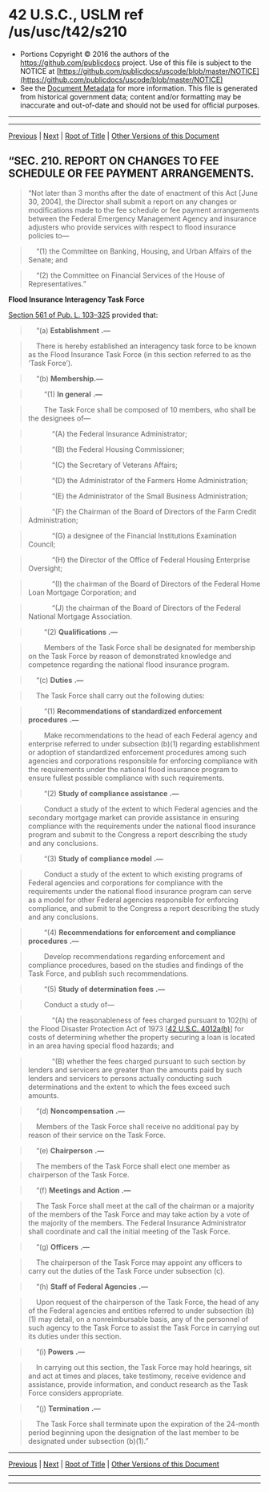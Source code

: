 ---
---

# 42 U.S.C., USLM ref /us/usc/t42/s210

* Portions Copyright © 2016 the authors of the https://github.com/publicdocs project.
  Use of this file is subject to the NOTICE at [https://github.com/publicdocs/uscode/blob/master/NOTICE](https://github.com/publicdocs/uscode/blob/master/NOTICE)
* See the [Document Metadata](././../../../../..//README.md) for more information.
  This file is generated from historical government data; content and/or formatting may be inaccurate and out-of-date and should not be used for official purposes.

----------
----------

[Previous](./../../../../..//us/usc/t42/ch50/schI/m__us_usc_t42_s4011.md) | [Next](./../../../../..//us/usc/t42/ch50/schI/m__us_usc_t42_s4012.md) | [Root of Title](./../../../../../) | [Other Versions of this Document](https://publicdocs.github.io/go/links?ns=uslm&ref=%2Fus%2Fusc%2Ft42%2Fs210)

> 

## “SEC. 210. REPORT ON CHANGES TO FEE SCHEDULE OR FEE PAYMENT ARRANGEMENTS.

> “Not later than 3 months after the date of enactment of this Act \[June 30, 2004\], the Director shall submit a report on any changes or modifications made to the fee schedule or fee payment arrangements between the Federal Emergency Management Agency and insurance adjusters who provide services with respect to flood insurance policies to—

>     “(1) the Committee on Banking, Housing, and Urban Affairs of the Senate; and

>     “(2) the Committee on Financial Services of the House of Representatives.”

 __Flood Insurance Interagency Task Force__ 

[Section 561 of Pub. L. 103–325][/us/pl/103/325/s561] provided that:

>     “(a)  __Establishment__  __.—__ 

>     There is hereby established an interagency task force to be known as the Flood Insurance Task Force (in this section referred to as the ‘Task Force’).

>     “(b) __Membership.—__ 

>         “(1)  __In general__  __.—__ 

>         The Task Force shall be composed of 10 members, who shall be the designees of—

>             “(A) the Federal Insurance Administrator;

>             “(B) the Federal Housing Commissioner;

>             “(C) the Secretary of Veterans Affairs;

>             “(D) the Administrator of the Farmers Home Administration;

>             “(E) the Administrator of the Small Business Administration;

>             “(F) the Chairman of the Board of Directors of the Farm Credit Administration;

>             “(G) a designee of the Financial Institutions Examination Council;

>             “(H) the Director of the Office of Federal Housing Enterprise Oversight;

>             “(I) the chairman of the Board of Directors of the Federal Home Loan Mortgage Corporation; and

>             “(J) the chairman of the Board of Directors of the Federal National Mortgage Association.

>         “(2)  __Qualifications__  __.—__ 

>         Members of the Task Force shall be designated for membership on the Task Force by reason of demonstrated knowledge and competence regarding the national flood insurance program.

>     “(c)  __Duties__  __.—__ 

>     The Task Force shall carry out the following duties:

>         “(1)  __Recommendations of standardized enforcement procedures__  __.—__ 

>         Make recommendations to the head of each Federal agency and enterprise referred to under subsection (b)(1) regarding establishment or adoption of standardized enforcement procedures among such agencies and corporations responsible for enforcing compliance with the requirements under the national flood insurance program to ensure fullest possible compliance with such requirements.

>         “(2)  __Study of compliance assistance__  __.—__ 

>         Conduct a study of the extent to which Federal agencies and the secondary mortgage market can provide assistance in ensuring compliance with the requirements under the national flood insurance program and submit to the Congress a report describing the study and any conclusions.

>         “(3)  __Study of compliance model__  __.—__ 

>         Conduct a study of the extent to which existing programs of Federal agencies and corporations for compliance with the requirements under the national flood insurance program can serve as a model for other Federal agencies responsible for enforcing compliance, and submit to the Congress a report describing the study and any conclusions.

>         “(4)  __Recommendations for enforcement and compliance procedures__  __.—__ 

>         Develop recommendations regarding enforcement and compliance procedures, based on the studies and findings of the Task Force, and publish such recommendations.

>         “(5)  __Study of determination fees__  __.—__ 

>         Conduct a study of—

>             “(A) the reasonableness of fees charged pursuant to 102(h) of the Flood Disaster Protection Act of 1973 \[[42 U.S.C. 4012a(h)][/us/usc/t42/s4012a/h]\] for costs of determining whether the property securing a loan is located in an area having special flood hazards; and

>             “(B) whether the fees charged pursuant to such section by lenders and servicers are greater than the amounts paid by such lenders and servicers to persons actually conducting such determinations and the extent to which the fees exceed such amounts.

>     “(d)  __Noncompensation__  __.—__ 

>     Members of the Task Force shall receive no additional pay by reason of their service on the Task Force.

>     “(e)  __Chairperson__  __.—__ 

>     The members of the Task Force shall elect one member as chairperson of the Task Force.

>     “(f)  __Meetings and Action__  __.—__ 

>     The Task Force shall meet at the call of the chairman or a majority of the members of the Task Force and may take action by a vote of the majority of the members. The Federal Insurance Administrator shall coordinate and call the initial meeting of the Task Force.

>     “(g)  __Officers__  __.—__ 

>     The chairperson of the Task Force may appoint any officers to carry out the duties of the Task Force under subsection (c).

>     “(h)  __Staff of Federal Agencies__  __.—__ 

>     Upon request of the chairperson of the Task Force, the head of any of the Federal agencies and entities referred to under subsection (b)(1) may detail, on a nonreimbursable basis, any of the personnel of such agency to the Task Force to assist the Task Force in carrying out its duties under this section.

>     “(i)  __Powers__  __.—__ 

>     In carrying out this section, the Task Force may hold hearings, sit and act at times and places, take testimony, receive evidence and assistance, provide information, and conduct research as the Task Force considers appropriate.

>     “(j)  __Termination__  __.—__ 

>     The Task Force shall terminate upon the expiration of the 24-month period beginning upon the designation of the last member to be designated under subsection (b)(1).”

----------

[Previous](./../../../../..//us/usc/t42/ch50/schI/m__us_usc_t42_s4011.md) | [Next](./../../../../..//us/usc/t42/ch50/schI/m__us_usc_t42_s4012.md) | [Root of Title](./../../../../../) | [Other Versions of this Document](https://publicdocs.github.io/go/links?ns=uslm&ref=%2Fus%2Fusc%2Ft42%2Fs210)

----------
----------

[/us/pl/103/325/s561]: https://publicdocs.github.io/go/links?ns=uslm&ref=%2Fus%2Fpl%2F103%2F325%2Fs561
[/us/usc/t42/s4012a/h]: https://publicdocs.github.io/go/links?ns=uslm&ref=%2Fus%2Fusc%2Ft42%2Fs4012a%2Fh


